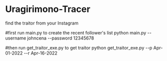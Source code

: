 # Uragirimono-Tracer
find the traitor from your Instagram

#first run main.py to create the recent follower's list
python main.py --username johncena --password 12345678

#then run get_traitor_exe.py to get traitor
python get_traitor_exe.py --p Apr-01-2022 --r Apr-16-2022


